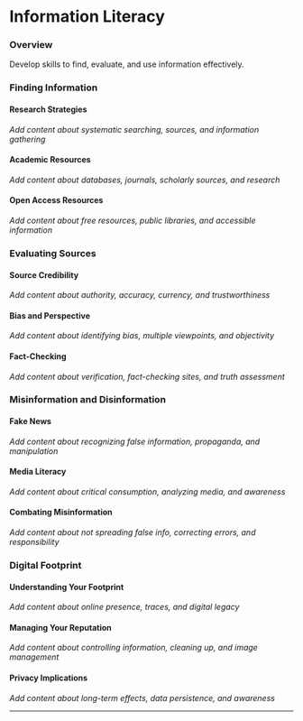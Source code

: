 # Information Literacy

### Overview

Develop skills to find, evaluate, and use information effectively.

### Finding Information

#### Research Strategies
*Add content about systematic searching, sources, and information gathering*

#### Academic Resources
*Add content about databases, journals, scholarly sources, and research*

#### Open Access Resources
*Add content about free resources, public libraries, and accessible information*

### Evaluating Sources

#### Source Credibility
*Add content about authority, accuracy, currency, and trustworthiness*

#### Bias and Perspective
*Add content about identifying bias, multiple viewpoints, and objectivity*

#### Fact-Checking
*Add content about verification, fact-checking sites, and truth assessment*

### Misinformation and Disinformation

#### Fake News
*Add content about recognizing false information, propaganda, and manipulation*

#### Media Literacy
*Add content about critical consumption, analyzing media, and awareness*

#### Combating Misinformation
*Add content about not spreading false info, correcting errors, and responsibility*

### Digital Footprint

#### Understanding Your Footprint
*Add content about online presence, traces, and digital legacy*

#### Managing Your Reputation
*Add content about controlling information, cleaning up, and image management*

#### Privacy Implications
*Add content about long-term effects, data persistence, and awareness*

---
